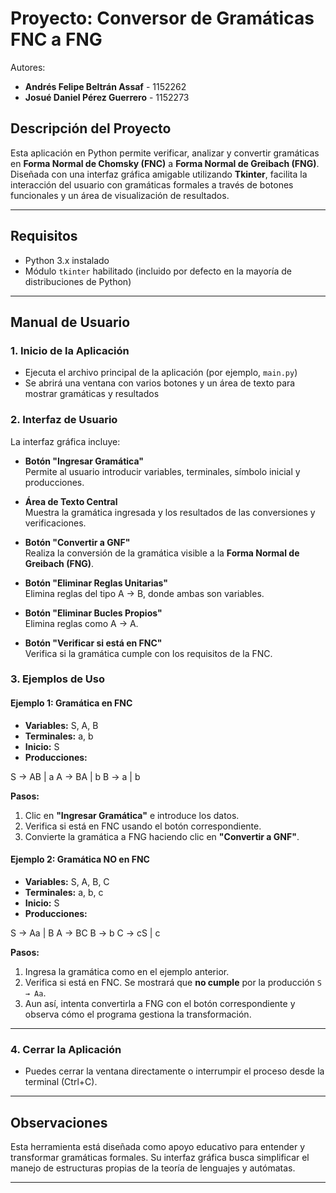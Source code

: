 # Proyecto: Conversor de Gramáticas FNC a FNG  
Autores:  
- **Andrés Felipe Beltrán Assaf** - 1152262  
- **Josué Daniel Pérez Guerrero** - 1152273  

## Descripción del Proyecto

Esta aplicación en Python permite verificar, analizar y convertir gramáticas en **Forma Normal de Chomsky (FNC)** a **Forma Normal de Greibach (FNG)**. Diseñada con una interfaz gráfica amigable utilizando **Tkinter**, facilita la interacción del usuario con gramáticas formales a través de botones funcionales y un área de visualización de resultados.

---

## Requisitos

- Python 3.x instalado
- Módulo `tkinter` habilitado (incluido por defecto en la mayoría de distribuciones de Python)

---

## Manual de Usuario

### 1. Inicio de la Aplicación

- Ejecuta el archivo principal de la aplicación (por ejemplo, `main.py`)
- Se abrirá una ventana con varios botones y un área de texto para mostrar gramáticas y resultados

### 2. Interfaz de Usuario

La interfaz gráfica incluye:

- **Botón "Ingresar Gramática"**  
  Permite al usuario introducir variables, terminales, símbolo inicial y producciones.

- **Área de Texto Central**  
  Muestra la gramática ingresada y los resultados de las conversiones y verificaciones.

- **Botón "Convertir a GNF"**  
  Realiza la conversión de la gramática visible a la **Forma Normal de Greibach (FNG)**.

- **Botón "Eliminar Reglas Unitarias"**  
  Elimina reglas del tipo A → B, donde ambas son variables.

- **Botón "Eliminar Bucles Propios"**  
  Elimina reglas como A → A.

- **Botón "Verificar si está en FNC"**  
  Verifica si la gramática cumple con los requisitos de la FNC.

### 3. Ejemplos de Uso

#### Ejemplo 1: Gramática en FNC

- **Variables:** S, A, B  
- **Terminales:** a, b  
- **Inicio:** S  
- **Producciones:**


S → AB | a
A → BA | b
B → a | b


**Pasos:**
1. Clic en **"Ingresar Gramática"** e introduce los datos.
2. Verifica si está en FNC usando el botón correspondiente.
3. Convierte la gramática a FNG haciendo clic en **"Convertir a GNF"**.

#### Ejemplo 2: Gramática NO en FNC

- **Variables:** S, A, B, C  
- **Terminales:** a, b, c  
- **Inicio:** S  
- **Producciones:**

S → Aa | B
A → BC
B → b
C → cS | c


**Pasos:**
1. Ingresa la gramática como en el ejemplo anterior.
2. Verifica si está en FNC. Se mostrará que **no cumple** por la producción `S → Aa`.
3. Aun así, intenta convertirla a FNG con el botón correspondiente y observa cómo el programa gestiona la transformación.

---

### 4. Cerrar la Aplicación

- Puedes cerrar la ventana directamente o interrumpir el proceso desde la terminal (Ctrl+C).

---

## Observaciones

Esta herramienta está diseñada como apoyo educativo para entender y transformar gramáticas formales. Su interfaz gráfica busca simplificar el manejo de estructuras propias de la teoría de lenguajes y autómatas.

---


